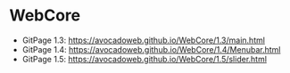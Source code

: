 # WebCore
+ GitPage 1.3: https://avocadoweb.github.io/WebCore/1.3/main.html 
+ GitPage 1.4: https://avocadoweb.github.io/WebCore/1.4/Menubar.html
+ GitPage 1.5: https://avocadoweb.github.io/WebCore/1.5/slider.html
